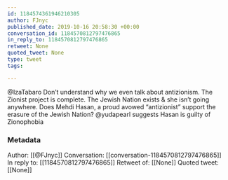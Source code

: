 ```yaml
---
id: 1184574361946210305
author: FJnyc
published_date: 2019-10-16 20:58:30 +00:00
conversation_id: 1184570812797476865
in_reply_to: 1184570812797476865
retweet: None
quoted_tweet: None
type: tweet
tags:

---
```


@IzaTabaro Don’t understand why we even talk about antizionism. The Zionist project is complete. The Jewish Nation exists &amp; she isn’t  going anywhere.
Does Mehdi Hasan, a proud avowed “antizionist” support the erasure of the Jewish Nation? 
@yudapearl suggests Hasan is guilty of Zionophobia

### Metadata

Author: [[@FJnyc]]
Conversation: [[conversation-1184570812797476865]]
In reply to: [[1184570812797476865]]
Retweet of: [[None]]
Quoted tweet: [[None]]
